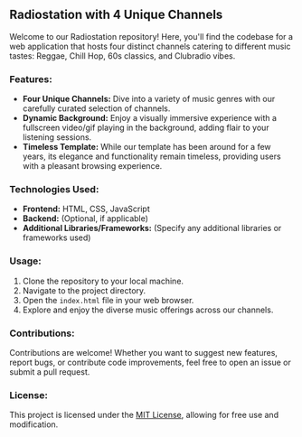 ## Radiostation with 4 Unique Channels

Welcome to our Radiostation repository! Here, you'll find the codebase for a  web application that hosts four distinct channels catering to different music tastes: Reggae, Chill Hop, 60s classics, and Clubradio vibes.

### Features:
- **Four Unique Channels:** Dive into a variety of music genres with our carefully curated selection of channels.
- **Dynamic Background:** Enjoy a visually immersive experience with a fullscreen video/gif playing in the background, adding flair to your listening sessions.
- **Timeless Template:** While our template has been around for a few years, its elegance and functionality remain timeless, providing users with a pleasant browsing experience.

### Technologies Used:
- **Frontend:** HTML, CSS, JavaScript
- **Backend:** (Optional, if applicable)
- **Additional Libraries/Frameworks:** (Specify any additional libraries or frameworks used)

### Usage:
1. Clone the repository to your local machine.
2. Navigate to the project directory.
3. Open the `index.html` file in your web browser.
4. Explore and enjoy the diverse music offerings across our channels.

### Contributions:
Contributions are welcome! Whether you want to suggest new features, report bugs, or contribute code improvements, feel free to open an issue or submit a pull request.

### License:
This project is licensed under the [MIT License](LICENSE), allowing for free use and modification.
